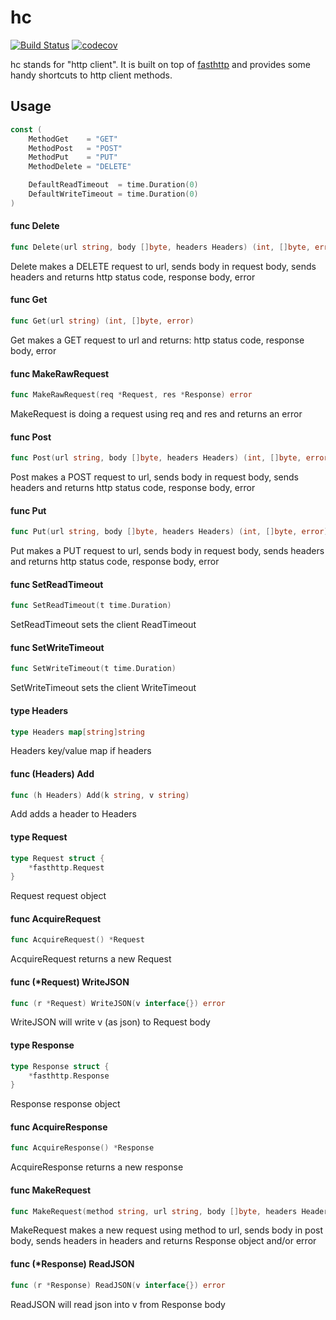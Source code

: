 # hc

[![Build
Status](https://travis-ci.org/skamenetskiy/hc.svg?branch=master)](https://travis-ci.org/skamenetskiy/hc)
[![codecov](https://codecov.io/gh/skamenetskiy/hc/branch/master/graph/badge.svg)](https://codecov.io/gh/skamenetskiy/hc)

hc stands for "http client". It is built on top of
[fasthttp](https://github.com/valyala/fasthttp) and provides some handy
shortcuts to http client methods.

## Usage

```go
const (
	MethodGet    = "GET"
	MethodPost   = "POST"
	MethodPut    = "PUT"
	MethodDelete = "DELETE"

	DefaultReadTimeout  = time.Duration(0)
	DefaultWriteTimeout = time.Duration(0)
)
```

#### func  Delete

```go
func Delete(url string, body []byte, headers Headers) (int, []byte, error)
```
Delete makes a DELETE request to url, sends body in request body, sends headers
and returns http status code, response body, error

#### func  Get

```go
func Get(url string) (int, []byte, error)
```
Get makes a GET request to url and returns: http status code, response body,
error

#### func  MakeRawRequest

```go
func MakeRawRequest(req *Request, res *Response) error
```
MakeRequest is doing a request using req and res and returns an error

#### func  Post

```go
func Post(url string, body []byte, headers Headers) (int, []byte, error)
```
Post makes a POST request to url, sends body in request body, sends headers and
returns http status code, response body, error

#### func  Put

```go
func Put(url string, body []byte, headers Headers) (int, []byte, error)
```
Put makes a PUT request to url, sends body in request body, sends headers and
returns http status code, response body, error

#### func  SetReadTimeout

```go
func SetReadTimeout(t time.Duration)
```
SetReadTimeout sets the client ReadTimeout

#### func  SetWriteTimeout

```go
func SetWriteTimeout(t time.Duration)
```
SetWriteTimeout sets the client WriteTimeout

#### type Headers

```go
type Headers map[string]string
```

Headers key/value map if headers

#### func (Headers) Add

```go
func (h Headers) Add(k string, v string)
```
Add adds a header to Headers

#### type Request

```go
type Request struct {
	*fasthttp.Request
}
```

Request request object

#### func  AcquireRequest

```go
func AcquireRequest() *Request
```
AcquireRequest returns a new Request

#### func (*Request) WriteJSON

```go
func (r *Request) WriteJSON(v interface{}) error
```
WriteJSON will write v (as json) to Request body

#### type Response

```go
type Response struct {
	*fasthttp.Response
}
```

Response response object

#### func  AcquireResponse

```go
func AcquireResponse() *Response
```
AcquireResponse returns a new response

#### func  MakeRequest

```go
func MakeRequest(method string, url string, body []byte, headers Headers) (*Response, error)
```
MakeRequest makes a new request using method to url, sends body in post body,
sends headers in headers and returns Response object and/or error

#### func (*Response) ReadJSON

```go
func (r *Response) ReadJSON(v interface{}) error
```
ReadJSON will read json into v from Response body
